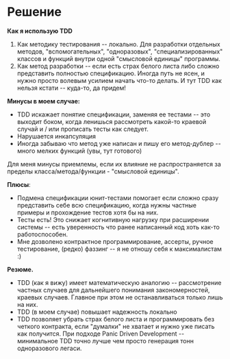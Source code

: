 # Решение
**Как я использую TDD**
 1. Как методику тестирования  -- локально. Для разработки отдельных методов, "вспомогательных", "одноразовых", "специализированных" классов и функций внутри одной "смысловой единицы" программы. 
2. Как метод разработки -- если есть страх белого листа либо сложно представить полностью спецификацию. Иногда путь не ясен, и нужно просто волевым усилием начать что-то делать. И тут TDD как нельзя кстати -- куда-то, да придем!

**Минусы в моем случае:**
- TDD искажает понятие спецификации, заменяя ее тестами -- это выходит боком, когда ленишься рассмотреть какой-то краевой случай и / или прописать тесты как следует.
- Нарушается инкапсуляция
- Иногда забываю что метод уже написан и пишу его метод-дублер -- много мелких функций (увы, тут готового)

Для меня минусы приемлемы, если их влияние не распространяется за пределы класса/метода/функции - "смысловой единицы".

**Плюсы**:
- Подмена спецификации юнит-тестами помогает если сложно сразу представить себе всю спецификацию, когда нужны частные примеры и прохождение тестов хотя бы на них.
- Тесты есть! Это снижает когнитивную нагрузку при расширении системы -- есть уверенность что ранее написанный код хоть как-то работоспособен.
- Мне дозволено контрактное программирование, ассерты, ручное тестирование, (редко) фаззинг -- я не отношу себя к максималистам :)

**Резюме.**
- TDD (как я вижу) имеет математическую аналогию -- рассмотрение частных случаев для дальнейшего понимания закономерностей, краевых случаев. Главное при этом не останавливаться только лишь на них. 
- TDD (в моем случае) повышает надежность локально
- TDD позволяет убрать страх белого листа и программировать без четкого контракта, если "думалки" не хватает и нужно уже писать как получится. При подходе Panic Driven Development -- минимальное TDD точно лучше чем просто генерация тонн одноразового легаси.
